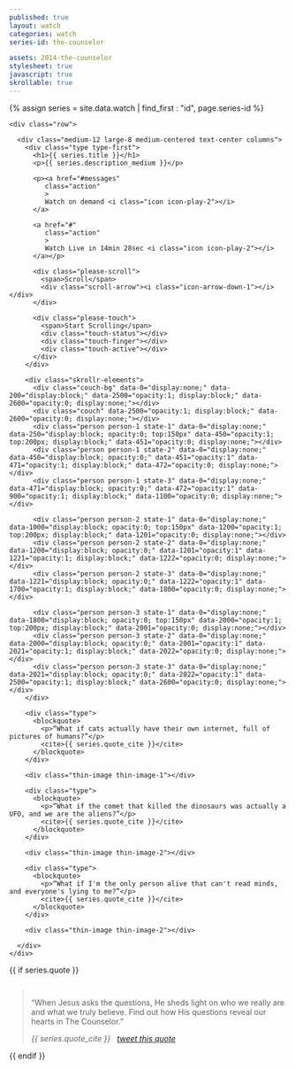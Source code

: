 ```yaml
---
published: true
layout: watch
categories: watch
series-id: the-counselor

assets: 2014-the-counselor
stylesheet: true
javascript: true
skrollable: true
---
```


{% assign series = site.data.watch | find_first : "id", page.series-id %}

<div class="page-section section-first section-light">
  <div class="the-counselor-1-ender" data-0="display:none;" data-100="display:block;" data-2400="display:block;" data-2401="display:none;"></div>
  <div class="the-counselor-1">

    <div class="row">

      <div class="medium-12 large-8 medium-centered text-center columns">
        <div class="type type-first">
          <h1>{{ series.title }}</h1>
          <p>{{ series.description_medium }}</p>

          <p><a href="#messages"
             class="action"
             >
             Watch on demand <i class="icon icon-play-2"></i>
          </a>

          <a href="#"
             class="action"
             >
             Watch Live in 14min 28sec <i class="icon icon-play-2"></i>
          </a></p>

          <div class="please-scroll">
            <span>Scroll</span>
            <div class="scroll-arrow"><i class="icon-arrow-down-1"></i></div>
          </div>

          <div class="please-touch">
            <span>Start Scrolling</span>
            <div class="touch-status"></div>
            <div class="touch-finger"></div>
            <div class="touch-active"></div>
          </div>
        </div>

        <div class="skrollr-elements">
          <div class="couch-bg" data-0="display:none;" data-200="display:block;" data-2500="opacity:1; display:block;" data-2600="opacity:0; display:none;"></div>
          <div class="couch" data-2500="opacity:1; display:block;" data-2600="opacity:0; display:none;"></div>
          <div class="person person-1 state-1" data-0="display:none;" data-250="display:block; opacity:0; top:150px" data-450="opacity:1; top:200px; display:block;" data-451="opacity:0; display:none;"></div>
          <div class="person person-1 state-2" data-0="display:none;" data-450="display:block; opacity:0;" data-451="opacity:1" data-471="opacity:1; display:block;" data-472="opacity:0; display:none;"></div>
          <div class="person person-1 state-3" data-0="display:none;" data-471="display:block; opacity:0;" data-472="opacity:1" data-900="opacity:1; display:block;" data-1100="opacity:0; display:none;"></div>

          <div class="person person-2 state-1" data-0="display:none;" data-1000="display:block; opacity:0; top:150px" data-1200="opacity:1; top:200px; display:block;" data-1201="opacity:0; display:none;"></div>
          <div class="person person-2 state-2" data-0="display:none;" data-1200="display:block; opacity:0;" data-1201="opacity:1" data-1221="opacity:1; display:block;" data-1222="opacity:0; display:none;"></div>
          <div class="person person-2 state-3" data-0="display:none;" data-1221="display:block; opacity:0;" data-1222="opacity:1" data-1700="opacity:1; display:block;" data-1800="opacity:0; display:none;"></div>

          <div class="person person-3 state-1" data-0="display:none;" data-1800="display:block; opacity:0; top:150px" data-2000="opacity:1; top:200px; display:block;" data-2001="opacity:0; display:none;"></div>
          <div class="person person-3 state-2" data-0="display:none;" data-2000="display:block; opacity:0;" data-2001="opacity:1" data-2021="opacity:1; display:block;" data-2022="opacity:0; display:none;"></div>
          <div class="person person-3 state-3" data-0="display:none;" data-2021="display:block; opacity:0;" data-2022="opacity:1" data-2500="opacity:1; display:block;" data-2600="opacity:0; display:none;"></div>
        </div>

        <div class="type">
          <blockquote>
            <p>“What if cats actually have their own internet, full of pictures of humans?”</p>
            <cite>{{ series.quote_cite }}</cite>
          </blockquote>
        </div>

        <div class="thin-image thin-image-1"></div>

        <div class="type">
          <blockquote>
            <p>“What if the comet that killed the dinosaurs was actually a UFO, and we are the aliens?”</p>
            <cite>{{ series.quote_cite }}</cite>
          </blockquote>
        </div>

        <div class="thin-image thin-image-2"></div>

        <div class="type">
          <blockquote>
            <p>“What if I'm the only person alive that can't read minds, and everyone's lying to me?”</p>
            <cite>{{ series.quote_cite }}</cite>
          </blockquote>
        </div>

        <div class="thin-image thin-image-2"></div>

      </div>
    </div>
  </div>
</div>

{{ if series.quote }}
<div class="page-section the-counselor-2">
<div class="row">
  <div class="medium-12 columns">
    <blockquote class="quote-large">
      <p>“When Jesus asks the questions, He sheds light on who we really are and what we truly believe. Find out how His questions reveal our hearts in The Counselor.”</p>
      <cite>{{ series.quote_cite }} &nbsp; <a class="tweet-this" href="http://twitter.com/home/?status=“Some text goes here that captures the essence of some pretty sweet quotage.”"><i class="icon"></i>tweet this quote</a></cite>
    </blockquote>
  </div>
</div>
</div>
{{ endif }}
